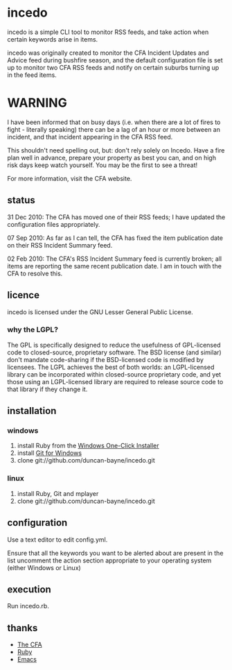 incedo
======
incedo is a simple CLI tool to monitor RSS feeds, and take action when certain keywords arise in items.

incedo was originally created to monitor the CFA Incident Updates and Advice feed during bushfire season, and the default configuration file is set up to monitor two CFA RSS feeds and notify on certain suburbs turning up in the feed items.

WARNING
=======
I have been informed that on busy days (i.e. when there are a lot of fires to fight - literally speaking) there can be a lag of an hour or more between an incident, and that incident appearing in the CFA RSS feed.

This shouldn't need spelling out, but: don't rely solely on Incedo. Have a fire plan well in advance, prepare your property as best you can, and on high risk days keep watch yourself. You may be the first to see a threat!

For more information, visit the CFA website.

status
------
31 Dec 2010: The CFA has moved one of their RSS feeds; I have updated the configuration files appropriately.

07 Sep 2010: As far as I can tell, the CFA has fixed the item publication date on their RSS Incident Summary feed.

02 Feb 2010: The CFA's RSS Incident Summary feed is currently broken; all items are reporting the same recent publication date. I am in touch with the CFA to resolve this.

licence
-------
incedo is licensed under the GNU Lesser General Public License.

### why the LGPL?
The GPL is specifically designed to reduce the usefulness of GPL-licensed code to closed-source, proprietary software. The BSD license (and similar) don't mandate code-sharing if the BSD-licensed code is modified by licensees. The LGPL achieves the best of both worlds: an LGPL-licensed library can be incorporated within closed-source proprietary code, and yet those using an LGPL-licensed library are required to release source code to that library if they change it.

installation
------------

### windows
1. install Ruby from the [Windows One-Click Installer](http://www.ruby-lang.org/en/downloads/)
2. install [Git for Windows](http://code.google.com/p/msysgit/)
3. clone git://github.com/duncan-bayne/incedo.git

### linux
1. install Ruby, Git and mplayer
2. clone git://github.com/duncan-bayne/incedo.git

configuration
-------------
Use a text editor to edit config.yml.

Ensure that all the keywords you want to be alerted about are present in the list uncomment the action section appropriate to your operating system (either Windows or Linux)

execution
---------
Run incedo.rb.

thanks
------
+ [The CFA](http://www.cfa.vic.gov.au/)
+ [Ruby](http://www.ruby-lang.org/en/)
+ [Emacs](http://www.gnu.org/software/emacs/)

